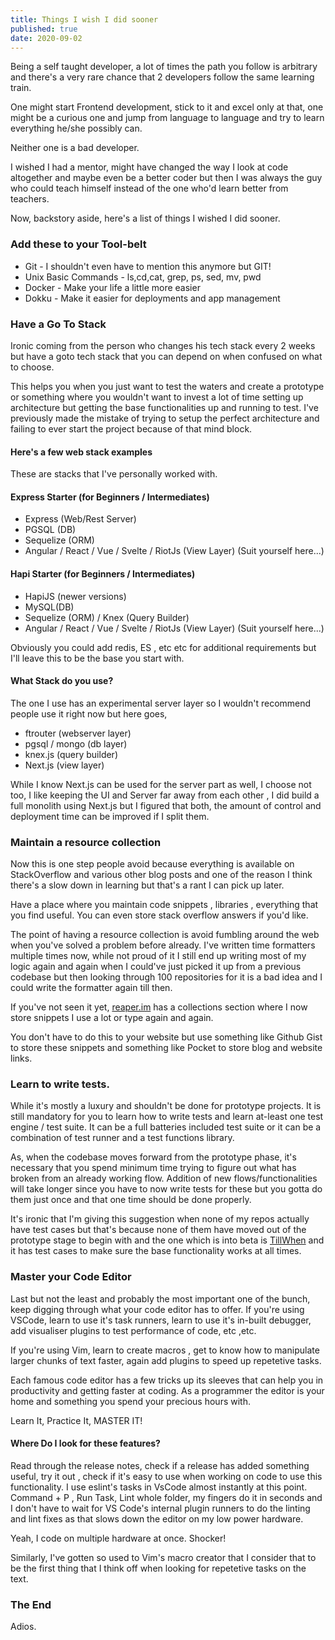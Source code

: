 ```yaml
---
title: Things I wish I did sooner
published: true
date: 2020-09-02
---
```


Being a self taught developer, a lot of times the path you follow is arbitrary and there's a very rare chance that 2 developers follow the same learning train.

One might start Frontend development, stick to it and excel only at that, one might be a curious one and jump from language to language and try to learn everything he/she possibly can.

Neither one is a bad developer.

I wished I had a mentor, might have changed the way I look at code altogether and maybe even be a better coder but then I was always the guy who could teach himself instead of the one who'd learn better from teachers.

Now, backstory aside, here's a list of things I wished I did sooner.

### Add these to your Tool-belt

- Git - I shouldn't even have to mention this anymore but GIT!
- Unix Basic Commands - ls,cd,cat, grep, ps, sed, mv, pwd
- Docker - Make your life a little more easier
- Dokku - Make it easier for deployments and app management

### Have a Go To Stack

Ironic coming from the person who changes his tech stack every 2 weeks but have a goto tech stack that you can depend on when confused on what to choose.

This helps you when you just want to test the waters and create a prototype or something where you wouldn't want to invest a lot of time setting up architecture but getting the base functionalities up and running to test. I've previously made the mistake of trying to setup the perfect architecture and failing to ever start the project because of that mind block.

#### Here's a few web stack examples

These are stacks that I've personally worked with.

#### Express Starter (for Beginners / Intermediates)

- Express (Web/Rest Server)
- PGSQL (DB)
- Sequelize (ORM)
- Angular / React / Vue / Svelte / RiotJs (View Layer) (Suit yourself here...)

#### Hapi Starter (for Beginners / Intermediates)

- HapiJS (newer versions)
- MySQL(DB)
- Sequelize (ORM) / Knex (Query Builder)
- Angular / React / Vue / Svelte / RiotJs (View Layer) (Suit yourself here...)

Obviously you could add redis, ES , etc etc for additional requirements but I'll leave this to be the base you start with.

#### What Stack do you use?

The one I use has an experimental server layer so I wouldn't recommend people use it right now but here goes,

- ftrouter (webserver layer)
- pgsql / mongo (db layer)
- knex.js (query builder)
- Next.js (view layer)

While I know Next.js can be used for the server part as well, I choose not too, I like keeping the UI and Server far away from each other , I did build a full monolith using Next.js but I figured that both, the amount of control and deployment time can be improved if I split them.

### Maintain a resource collection

Now this is one step people avoid because everything is available on StackOverflow and various other blog posts and one of the reason I think there's a slow down in learning but that's a rant I can pick up later.

Have a place where you maintain code snippets , libraries , everything that you find useful. You can even store stack overflow answers if you'd like.

The point of having a resource collection is avoid fumbling around the web when you've solved a problem before already. I've written time formatters multiple times now, while not proud of it I still end up writing most of my logic again and again when I could've just picked it up from a previous codebase but then looking through 100 repositories for it is a bad idea and I could write the formatter again till then.

If you've not seen it yet, [reaper.im](https://reaper.im) has a collections section where I now store snippets I use a lot or type again and again.

You don't have to do this to your website but use something like Github Gist to store these snippets and something like Pocket to store blog and website links.

### Learn to write tests.

While it's mostly a luxury and shouldn't be done for prototype projects.
It is still mandatory for you to learn how to write tests and learn at-least one test engine / test suite. It can be a full batteries included test suite or it can be a combination of test runner and a test functions library.

As, when the codebase moves forward from the prototype phase, it's necessary that you spend minimum time trying to figure out what has broken from an already working flow. Addition of new flows/functionalities will take longer since you have to now write tests for these but you gotta do them just once and that one time should be done properly.

It's ironic that I'm giving this suggestion when none of my repos actually have test cases but that's because none of them have moved out of the prototype stage to begin with and the one which is into beta is [TillWhen](https://tillwhen.barelyhuman.dev) and it has test cases to make sure the base functionality works at all times.

### Master your Code Editor

Last but not the least and probably the most important one of the bunch, keep digging through what your code editor has to offer. If you're using VSCode, learn to use it's task runners, learn to use it's in-built debugger, add visualiser plugins to test performance of code, etc ,etc.

If you're using Vim, learn to create macros , get to know how to manipulate larger chunks of text faster, again add plugins to speed up repetetive tasks.

Each famous code editor has a few tricks up its sleeves that can help you in productivity and getting faster at coding. As a programmer the editor is your home and something you spend your precious hours with.

Learn It, Practice It, MASTER IT!

#### Where Do I look for these features?

Read through the release notes, check if a release has added something useful, try it out , check if it's easy to use when working on code to use this functionality. I use eslint's tasks in VsCode almost instantly at this point. Command + P , Run Task, Lint whole folder, my fingers do it in seconds and I don't have to wait for VS Code's internal plugin runners to do the linting and lint fixes as that slows down the editor on my low power hardware.

Yeah, I code on multiple hardware at once. Shocker!

Similarly, I've gotten so used to Vim's macro creator that I consider that to be the first thing that I think off when looking for repetetive tasks on the text.

### The End

Adios.
